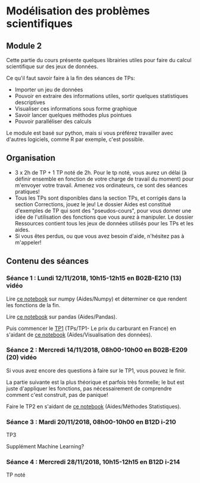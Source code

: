 # Modélisation des problèmes scientifiques
## Module 2

Cette partie du cours présente quelques librairies utiles pour faire du calcul scientifique sur des jeux de données.

Ce qu'il faut savoir faire à la fin des séances de TPs:
 - Importer un jeu de données
 - Pouvoir en extraire des informations utiles, sortir quelques statistiques descriptives
 - Visualiser ces informations sous forme graphique
 - Savoir lancer quelques méthodes plus pointues
 - Pouvoir paralléliser des calculs
 
Le module est basé sur python, mais si vous préférez travailler avec d'autres logiciels, comme R par exemple, c'est possible.

## Organisation

- 3 x 2h de TP + 1 TP noté de 2h. Pour le tp noté, vous aurez un délai (à définir ensemble en fonction de votre charge de travail du moment) pour m'envoyer votre travail. Amenez vos ordinateurs, ce sont des séances pratiques!
- Tous les TPs sont disponibles dans la section TPs, et corrigés dans la section Corrections, jouez le jeu! Le dossier Aides est constitué d'exemples de TP qui sont des "pseudos-cours", pour vous donner une idée de l'utilisation des fonctions que vous aurez à manipuler. Le dossier Ressources contient tous les jeux de données utilisés pour les TPs et les aides.
-  Si vous êtes perdus, ou que vous avez besoin d'aide, n'hésitez pas à m'appeler!

## Contenu des séances

### Séance 1 : Lundi 12/11/2018, 10h15-12h15 en B02B-E210 (13) vidéo

Lire [ce notebook](https://github.com/llesoil/modelisation_des_problemes_scientifiques-/blob/master/Aides/Numpy.ipynb) sur numpy (Aides/Numpy) et déterminer ce que rendent les fonctions de la fin.

Lire [ce notebook](https://github.com/llesoil/modelisation_des_problemes_scientifiques-/blob/master/Aides/Pandas.ipynb) sur pandas (Aides/Pandas).
 
Puis commencer le [TP1](https://github.com/llesoil/modelisation_des_problemes_scientifiques-/blob/master/TPs/TP1%20-%20Le%20prix%20du%20carburant%20en%20France.ipynb) (TPs/TP1- Le prix du carburant en France) en s'aidant de [ce notebook](https://github.com/llesoil/modelisation_des_problemes_scientifiques-/blob/master/Aides/Visualisation%20des%20donn%C3%A9es.ipynb) (Aides/Visualisation des données).

### Séance 2 : Mercredi 14/11/2018, 08h00-10h00 en B02B-E209 (20) vidéo

Si vous avez encore des questions à faire sur le TP1, vous pouvez le finir.

La partie suivante est la plus théorique et parfois très formelle; le but est juste d'appliquer les fonctions, pas nécessairement de comprendre comment c'est construit, pas de panique!

Faire le TP2 en s'aidant de [ce notebook](https://github.com/llesoil/modelisation_des_problemes_scientifiques-/blob/master/Aides/M%C3%A9thodes%20statistiques.ipynb) (Aides/Méthodes Statistiques).

### Séance 3 : Mardi 20/11/2018, 08h00-10h00 en B12D i-210

TP3

Supplément Machine Learning?

### Séance 4 : Mercredi 28/11/2018, 10h15-12h15 en B12D i-214

TP noté
